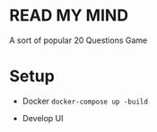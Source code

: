# READ MY MIND
A sort of popular 20 Questions Game

# Setup
- Docker
`docker-compose up -build`

- Develop UI


